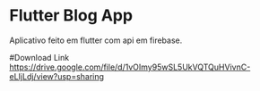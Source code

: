 # Flutter Blog App
Aplicativo feito em flutter com api em firebase.

#Download Link
https://drive.google.com/file/d/1vOImy95wSL5UkVQTQuHVivnC-eLIjLdj/view?usp=sharing
